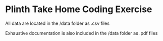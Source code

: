 # Plinth Take Home Coding Exercise

All data are located in the /data folder as .csv files

Exhaustive documentation is also included in the /data folder as .pdf files
